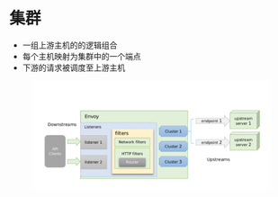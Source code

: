 # 集群

* 一组上游主机的的逻辑组合
* 每个主机映射为集群中的一个端点
* 下游的请求被调度至上游主机

<figure><img src="../../../.gitbook/assets/image (3).png" alt=""><figcaption></figcaption></figure>
